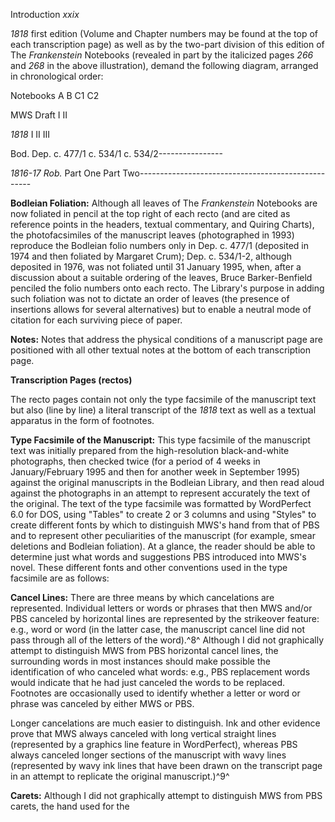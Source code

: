 Introduction *xxix*

*1818* first edition (Volume and Chapter numbers may be found at the top
of each transcription page) as well as by the two-part division of this
edition of The *Frankenstein* Notebooks (revealed in part by the
italicized pages *266* and *268* in the above illustration), demand the
following diagram, arranged in chronological order:

Notebooks A B C1 C2

MWS Draft I II

*1818* I II III

Bod. Dep. c. 477/1 c. 534/1 c. 534/2----------------

*1816-17 Rob.* Part One Part
Two---------------------------------------------------

**Bodleian Foliation:** Although all leaves of The *Frankenstein*
Notebooks are now foliated in pencil at the top right of each recto (and
are cited as reference points in the headers, textual commentary, and
Quiring Charts), the photofacsimiles of the manuscript leaves
(photographed in 1993) reproduce the Bodleian folio numbers only in Dep.
c. 477/1 (deposited in 1974 and then foliated by Margaret Crum); Dep. c.
534/1-2, although deposited in 1976, was not foliated until 31 January
1995, when, after a discussion about a suitable ordering of the leaves,
Bruce Barker-Benfield penciled the folio numbers onto each recto. The
Library's purpose in adding such foliation was not to dictate an order
of leaves (the presence of insertions allows for several alternatives)
but to enable a neutral mode of citation for each surviving piece of
paper.

**Notes:** Notes that address the physical conditions of a manuscript
page are positioned with all other textual notes at the bottom of each
transcription page.

**Transcription Pages (rectos)**

The recto pages contain not only the type facsimile of the manuscript
text but also (line by line) a literal transcript of the *1818* text as
well as a textual apparatus in the form of footnotes.

**Type Facsimile of the Manuscript:** This type facsimile of the
manuscript text was initially prepared from the high-resolution
black-and-white photographs, then checked twice (for a period of 4 weeks
in January/February 1995 and then for another week in September 1995)
against the original manuscripts in the Bodleian Library, and then read
aloud against the photographs in an attempt to represent accurately the
text of the original. The text of the type facsimile was formatted by
WordPerfect 6.0 for DOS, using "Tables" to create 2 or 3 columns and
using "Styles" to create different fonts by which to distinguish MWS's
hand from that of PBS and to represent other peculiarities of the
manuscript (for example, smear deletions and Bodleian foliation). At a
glance, the reader should be able to determine just what words and
suggestions PBS introduced into MWS's novel. These different fonts and
other conventions used in the type facsimile are as follows:

**Cancel Lines:** There are three means by which cancelations are
represented. Individual letters or words or phrases that then MWS and/or
PBS canceled by horizontal lines are represented by the strikeover
feature: e.g., word or word (in the latter case, the manuscript cancel
line did not pass through all of the letters of the word).^8^ Although I
did not graphically attempt to distinguish MWS from PBS horizontal
cancel lines, the surrounding words in most instances should make
possible the identification of who canceled what words: e.g., PBS
replacement words would indicate that he had just canceled the words to
be replaced. Footnotes are occasionally used to identify whether a
letter or word or phrase was canceled by either MWS or PBS.

Longer cancelations are much easier to distinguish. Ink and other
evidence prove that MWS always canceled with long vertical straight
lines (represented by a graphics line feature in WordPerfect), whereas
PBS always canceled longer sections of the manuscript with wavy lines
(represented by wavy ink lines that have been drawn on the transcript
page in an attempt to replicate the original manuscript.)^9^

**Carets:** Although I did not graphically attempt to distinguish MWS
from PBS carets, the hand used for the


